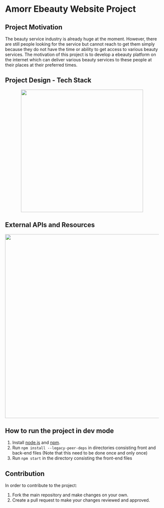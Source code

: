 # Amorr Ebeauty Website Project

## Project Motivation

The beauty service industry is already huge at the moment. However, there are still people looking for the service but cannot reach to get them simply because they do not have the time or ability to get access to various beauty services. The motivation of this project is to develop a ebeauty platform on the internet which can deliver various beauty services to these people at their places at their preferred times.

## Project Design - Tech Stack

<p align="center">
   <img src="https://user-images.githubusercontent.com/41933169/188775109-ae78da6d-114e-4470-9802-45e36a0383e9.png" width="400">
</p>

## External APIs and Resources

<p align="center">
   <img src="https://user-images.githubusercontent.com/41933169/188777077-3c353c09-6157-4061-86d9-95197124bd46.png" width="600">
</p>

## How to run the project in dev mode

1. Install [node.js](https://nodejs.org/en/download/) and [npm](https://docs.npmjs.com/downloading-and-installing-node-js-and-npm).
2. Run `npm install --legacy-peer-deps` in directories consisting front and back-end files (Note that this need to be done once and only once)
3. Run `npm start` in the directory consisting the front-end files

## Contribution

In order to contribute to the project:

1. Fork the main repository and make changes on your own.
2. Create a pull request to make your changes reviewed and approved.
